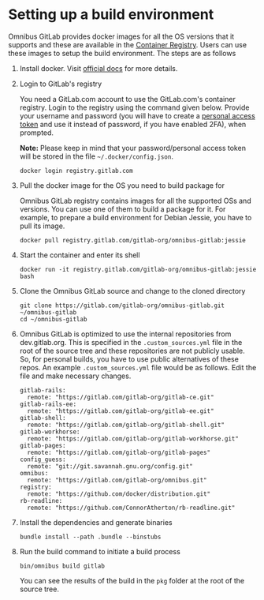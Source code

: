 # Setting up a build environment

Omnibus GitLab provides docker images for all the OS versions that it
supports and these are available in the
[Container Registry](https://gitlab.com/gitlab-org/omnibus-gitlab/container_registry).
Users can use these images to setup the build environment. The steps are as
follows

1. Install docker. Visit [official docs](https://docs.docker.com/engine/installation)
   for more details.
2. Login to GitLab's registry

    You need a GitLab.com account to use the GitLab.com's container registry.
    Login to the registry using the command given below. Provide your username
    and password (you will have to create a
    [personal access token](https://docs.gitlab.com/ce/api/README.html#personal-access-tokens_)
    and use it instead of password, if you have enabled 2FA), when prompted.

    **Note:** Please keep in mind that your password/personal access token will
    be stored in the file `~/.docker/config.json`.

    ```
    docker login registry.gitlab.com
    ```
3. Pull the docker image for the OS you need to build package for

    Omnibus GitLab registry contains images for all the supported OSs and
    versions. You can use one of them to build a package for it. For example,
    to prepare a build environment for Debian Jessie, you have to pull its
    image.

    ```
    docker pull registry.gitlab.com/gitlab-org/omnibus-gitlab:jessie
    ```
4. Start the container and enter its shell

    ```
    docker run -it registry.gitlab.com/gitlab-org/omnibus-gitlab:jessie bash
    ```

5. Clone the Omnibus GitLab source and change to the cloned directory


    ```
    git clone https://gitlab.com/gitlab-org/omnibus-gitlab.git ~/omnibus-gitlab
    cd ~/omnibus-gitlab
    ```

6. Omnibus GitLab is optimized to use the internal repositories from
   dev.gitlab.org. This is specified in the `.custom_sources.yml` file in the
   root of the source tree and these repositories are not publicly usable. So,
   for personal builds, you have to use public alternatives of these repos.
   An example `.custom_sources.yml` file would be as follows. Edit the file
   and make necessary changes.

    ```
    gitlab-rails:
      remote: "https://gitlab.com/gitlab-org/gitlab-ce.git"
    gitlab-rails-ee:
      remote: "https://gitlab.com/gitlab-org/gitlab-ee.git"
    gitlab-shell:
      remote: "https://gitlab.com/gitlab-org/gitlab-shell.git"
    gitlab-workhorse:
      remote: "https://gitlab.com/gitlab-org/gitlab-workhorse.git"
    gitlab-pages:
      remote: "https://gitlab.com/gitlab-org/gitlab-pages"
    config_guess:
      remote: "git://git.savannah.gnu.org/config.git"
    omnibus:
      remote: "https://gitlab.com/gitlab-org/omnibus.git"
    registry:
      remote: "https://github.com/docker/distribution.git"
    rb-readline:
      remote: "https://github.com/ConnorAtherton/rb-readline.git"
    ```
7. Install the dependencies and generate binaries


    ```
    bundle install --path .bundle --binstubs
    ```

8. Run the build command to initiate a build process

    ```
    bin/omnibus build gitlab
    ```
    You can see the results of the build in the `pkg` folder at the root of the
    source tree.

